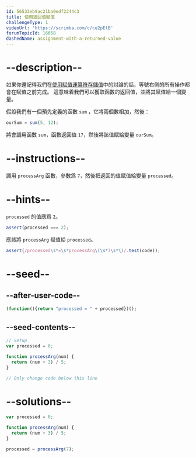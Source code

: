 ```yaml
---
id: 56533eb9ac21ba0edf2244c3
title: 使用返回值賦值
challengeType: 1
videoUrl: 'https://scrimba.com/c/ce2pEtB'
forumTopicId: 16658
dashedName: assignment-with-a-returned-value
---
```


# --description--

如果你還記得我們在[使用賦值運算符存儲值](/learn/javascript-algorithms-and-data-structures/basic-javascript/storing-values-with-the-assignment-operator)中的討論的話，等號右側的所有操作都會在賦值之前完成。 這意味着我們可以獲取函數的返回值，並將其賦值給一個變量。

假設我們有一個預先定義的函數 `sum` ，它將兩個數相加，然後：

```js
ourSum = sum(5, 12);
```

將會調用函數 `sum`，函數返回值 `17`，然後將該值賦給變量 `ourSum`。

# --instructions--

調用 `processArg` 函數，參數爲 `7`，然後把返回的值賦值給變量 `processed`。

# --hints--

`processed` 的值應爲 `2`。

```js
assert(processed === 2);
```

應該將 `processArg` 賦值給 `processed`。

```js
assert(/processed\s*=\s*processArg\(\s*7\s*\)/.test(code));
```

# --seed--

## --after-user-code--

```js
(function(){return "processed = " + processed})();
```

## --seed-contents--

```js
// Setup
var processed = 0;

function processArg(num) {
  return (num + 3) / 5;
}

// Only change code below this line
```

# --solutions--

```js
var processed = 0;

function processArg(num) {
  return (num + 3) / 5;
}

processed = processArg(7);
```
